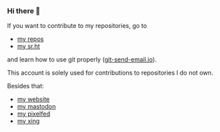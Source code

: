 ### Hi there 👋

If you want to contribute to my repositories, go to

* [my repos](https://git.beyermatthi.as)
* [my sr.ht](https://git.sr.ht/~matthiasbeyer)

and learn how to use git properly ([git-send-email.io](https://git-send-email.io)).

This account is solely used for contributions to repositories I do not own.

Besides that:

* [my website](https://beyermatthias.de)
* [my mastodon](https://mastodon.technology/@musicmatze)
* [my pixelfed](https://pixelfed.social/musicmatze)
* [my xing](https://www.xing.com/profile/Matthias_Beyer47)

